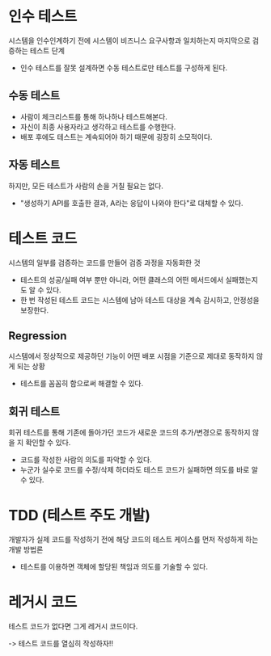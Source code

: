 # 인수 테스트


시스템을 인수인계하기 전에 시스템이 비즈니스 요구사항과 일치하는지 마지막으로 검증하는 테스트 단계
- 인수 테스트를 잘못 설계하면 수동 테스트로만 테스트를 구성하게 된다.

## 수동 테스트


- 사람이 체크리스트를 통해 하나하나 테스트해본다.
- 자신이 최종 사용자라고 생각하고 테스트를 수행한다.
- 배포 후에도 테스트는 계속되어야 하기 때문에 굉장히 소모적이다.

## 자동 테스트

하지만, 모든 테스트가 사람의 손을 거칠 필요는 없다.
- "생성하기 API를 호출한 결과, A라는 응답이 나와야 한다"로 대체할 수 있다.

# 테스트 코드


시스템의 일부를 검증하는 코드를 만들어 검증 과정을 자동화한 것
- 테스트의 성공/실패 여부 뿐만 아니라, 어떤 클래스의 어떤 메서드에서 실패했는지도 알 수 있다.
- 한 번 작성된 테스트 코드는 시스템에 남아 테스트 대상을 계속 감시하고, 안정성을 보장한다.

## Regression
시스템에서 정상적으로 제공하던 기능이 어떤 배포 시점을 기준으로 제대로 동작하지 않게 되는 상황
- 테스트를 꼼꼼히 함으로써 해결할 수 있다.

## 회귀 테스트
회귀 테스트를 통해 기존에 돌아가던 코드가 새로운 코드의 추가/변경으로 동작하지 않을 지 확인할 수 있다.
- 코드를 작성한 사람의 의도를 파악할 수 있다.
- 누군가 실수로 코드를 수정/삭제 하더라도 테스트 코드가 실패하면 의도를 바로 알 수 있다.

# TDD (테스트 주도 개발)
개발자가 실제 코드를 작성하기 전에 해당 코드의 테스트 케이스를 먼저 작성하게 하는 개발 방법론
- 테스트를 이용하면 객체에 할당된 책임과 의도를 기술할 수 있다.

# 레거시 코드
테스트 코드가 없다면 그게 레거시 코드이다.


-> 테스트 코드를 열심히 작성하자!!

